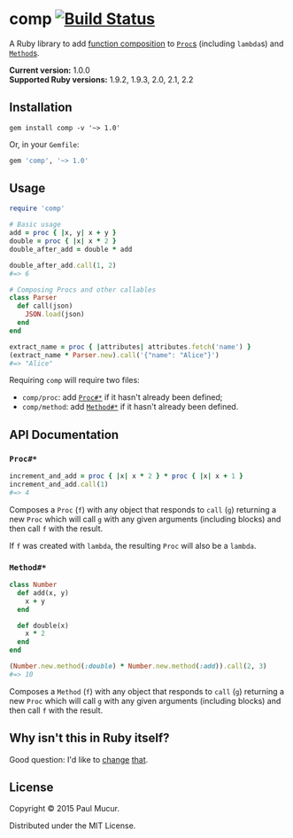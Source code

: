 # comp [![Build Status](https://travis-ci.org/mudge/comp.svg?branch=master)](https://travis-ci.org/mudge/comp)

A Ruby library to add [function
composition](https://en.wikipedia.org/wiki/Function_composition) to
[`Proc`s](http://ruby-doc.org/core/Proc.html) (including `lambda`s) and
[`Method`s](http://ruby-doc.org/core/Method.html).

**Current version:** 1.0.0  
**Supported Ruby versions:** 1.9.2, 1.9.3, 2.0, 2.1, 2.2

## Installation

```
gem install comp -v '~> 1.0'
```

Or, in your `Gemfile`:

```ruby
gem 'comp', '~> 1.0'
```

## Usage

```ruby
require 'comp'

# Basic usage
add = proc { |x, y| x + y }
double = proc { |x| x * 2 }
double_after_add = double * add

double_after_add.call(1, 2)
#=> 6

# Composing Procs and other callables
class Parser
  def call(json)
    JSON.load(json)
  end
end

extract_name = proc { |attributes| attributes.fetch('name') }
(extract_name * Parser.new).call('{"name": "Alice"}')
#=> "Alice"
```

Requiring `comp` will require two files:

* `comp/proc`: add [`Proc#*`](#proc) if it hasn't already been defined;
* `comp/method`: add [`Method#*`](#method) if it hasn't already been defined.

## API Documentation

### `Proc#*`

```ruby
increment_and_add = proc { |x| x * 2 } * proc { |x| x + 1 }
increment_and_add.call(1)
#=> 4
```

Composes a `Proc` (`f`) with any object that responds to `call` (`g`) returning
a new `Proc` which will call `g` with any given arguments (including blocks)
and then call `f` with the result.

If `f` was created with `lambda`, the resulting `Proc` will also be a
`lambda`.

### `Method#*`

```ruby
class Number
  def add(x, y)
    x + y
  end

  def double(x)
    x * 2
  end
end

(Number.new.method(:double) * Number.new.method(:add)).call(2, 3)
#=> 10
```

Composes a `Method` (`f`) with any object that responds to `call` (`g`)
returning a new `Proc` which will call `g` with any given arguments (including
blocks) and then call `f` with the result.

## Why isn't this in Ruby itself?

Good question: I'd like to [change](https://bugs.ruby-lang.org/issues/6284) [that](https://github.com/ruby/ruby/pull/935).

## License

Copyright © 2015 Paul Mucur.

Distributed under the MIT License.
